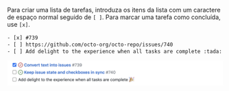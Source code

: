 Para criar uma lista de tarefas, introduza os itens da lista com um caractere de espaço normal seguido de `[ ]`. Para marcar uma tarefa como concluída, use `[x]`.

```
- [x] #739
- [ ] https://github.com/octo-org/octo-repo/issues/740
- [ ] Add delight to the experience when all tasks are complete :tada:
```

![Lista de tarefas gerada](/assets/images/help/writing/task-list-rendered-simple.png)
